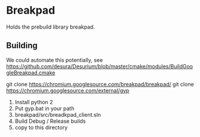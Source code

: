 # Breakpad

Holds the prebuild library breakpad.


## Building
We could automate this potentially, see
  https://github.com/desura/Desurium/blob/master/cmake/modules/BuildGoogleBreakpad.cmake

git clone https://chromium.googlesource.com/breakpad/breakpad/
git clone https://chromium.googlesource.com/external/gyp

  1. Install python 2
  2. Put gyp.bat in your path
  3. breakpad/src/breadkpad_client.sln
  4. Build Debug / Release builds
  5. copy to this directory


